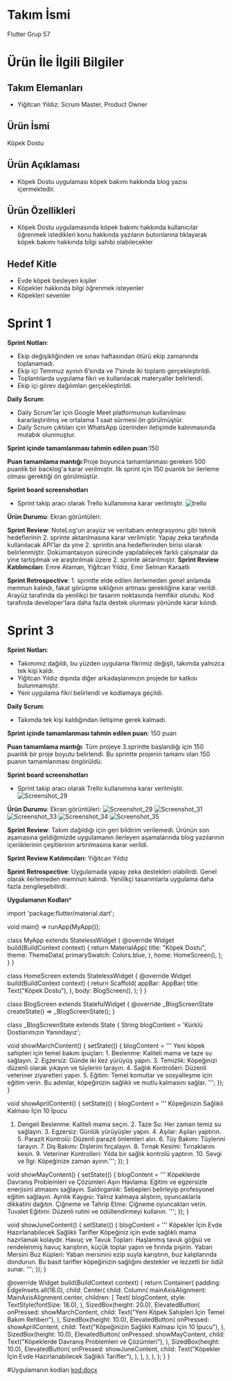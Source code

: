 # **Takım İsmi**

Flutter Grup 57

# Ürün İle İlgili Bilgiler

## Takım Elemanları


- Yiğitcan Yıldız: Scrum Master, Product Owner



## Ürün İsmi

Köpek Dostu

## Ürün Açıklaması

- Köpek Dostu uygulaması köpek bakımı hakkında blog yazısı içermektedir.

## Ürün Özellikleri 

- Köpek Dostu uygulamasında köpek bakımı hakkında kullanıcılar öğrenmek istedikleri konu hakkında yazıların butonlarına tıklayarak köpek bakımı hakkında bilgi sahibi olabilecekler


## Hedef Kitle

- Evde köpek besleyen kişiler
- Köpekler hakkında bilgi öğrenmek isteyenler
- Köpekleri sevenler
# Sprint 1
**Sprint Notları**:
- Ekip değişikliğinden ve sınav haftasından ötürü ekip zamanında toplanamadı.
- Ekip içi Temmuz ayının 6’sında ve 7’sinde iki toplantı gerçekleştirildi.
- Toplantılarda uygulama fikri ve kullanılacak materyaller belirlendi. 
- Ekip içi görev dağılımları gerçekleştirildi.
 
**Daily Scrum**:
- Daily Scrum'lar için Google Meet platformunun kullanılması kararlaştırılmış ve ortalama 1 saat sürmesi ön görülmüştür.
- Daily Scrum çıktıları için WhatsApp üzerinden iletişimde kalınmasında mutabık olunmuştur.

**Sprint içinde tamamlanması tahmin edilen puan**:150

**Puan tamamlama mantığı**:Proje boyunca tamamlanması gereken 500 puanlık bir backlog'a karar verilmiştir. İlk sprint için 150 puanlık bir ilerleme olması gerektiği ön görülmüştür.


**Sprint board screenshotları**
- Sprint takip aracı olarak Trello kullanımına karar verilmiştir.
![trello](https://github.com/SelmanKaraatli/Bootcamp-Grup-57/assets/65602267/a19c3d61-37a2-4e13-bb29-6177c70e7653)


**Ürün Durumu**: Ekran görüntüleri:


**Sprint Review**: NoteLog'un arayüz ve veritabanı entegrasyonu gibi teknik hedeflerinin 2. sprinte aktarılmasına karar verilmiştir. Yapay zeka tarafında kullanılacak API'lar da yine 2. sprintin ana hedeflerinden birisi olarak belirlenmiştir. Dokümantasyon sürecinde yapılabilecek farklı çalışmalar da yine tartışılmak ve araştırılmak üzere 2. sprinte aktarılmıştır.
**Sprint Review Katılımcıları**: Emre Ataman, Yiğitcan Yıldız, Emir Selman Karaatlı

**Sprint Retrospective**: 1. sprintte elde edilen ilerlemeden genel anlamda memnun kalındı, fakat görüşme sıklığının artması gerektiğine karar verildi. Arayüz tarafında da yenilikçi bir tasarım noktasında hemfikir olundu. Kod tarafında developer'lara daha fazla destek olunması yönünde karar kılındı.

# Sprint 3
**Sprint Notları**:
- Takımımız dağıldı, bu yüzden uygulama fikrimiz değişti, takımda yalnızca tek kişi kaldı.
- Yiğitcan Yıldız dışında diğer arkadaşlarımızın projede bir katkısı bulunmamıştır.
- Yeni uygulama fikri belirlendi ve kodlamaya geçildi.

**Daily Scrum**:
- Takımda tek kişi kaldığından iletişime gerek kalmadı.

**Sprint içinde tamamlanması tahmin edilen puan**: 150 puan

**Puan tamamlama mantığı**: Tüm projeye 3.sprintte başlandığı için 150 puanlık bir proje boyutu belirlendi. Bu sprintte projenin tamamı olan 150 puanın tamamlanması öngörüldü.

**Sprint board screenshotları**
- Sprint takip aracı olarak Trello kullanımına karar verilmiştir.
![Screenshot_29](https://github.com/user-attachments/assets/cef23000-a5af-45b1-a2a6-090c97999753)

**Ürün Durumu**: Ekran görüntüleri:
![Screenshot_29](https://github.com/user-attachments/assets/49ef2662-3128-49cc-bf20-509206858c92)
![Screenshot_31](https://github.com/user-attachments/assets/f999e92c-8b3f-42f4-91f1-1e550457370d)
![Screenshot_33](https://github.com/user-attachments/assets/69057463-2310-4e89-9e6d-6358b225bd0e)
![Screenshot_34](https://github.com/user-attachments/assets/98bcfccb-460e-44b2-8f9d-703c5f0dbfb3)
![Screenshot_35](https://github.com/user-attachments/assets/7e929e34-26c8-4056-85b2-72f645b4ea35)

**Sprint Review**: Takım dağıldığı için geri bildirim verilemedi. Ürünün son aşamasına geldiğimizde uygulamanın ilerleyen aşamalarında blog yazılarının içeriiklerinin çeşitlerinin artırılmasına karar verildi.

**Sprint Review Katılımcıları**: Yiğitcan Yıldız

**Sprint Retrospective**: Uygulamada yapay zeka destekleri olabilirdi. Genel olarak ilerlemeden memnun kalındı. Yenilikçi tasarımlarla uygulama daha fazla zengileşebilirdi.

**Uygulamanın Kodları***

import 'package:flutter/material.dart';

void main() => runApp(MyApp());

class MyApp extends StatelessWidget {
  @override
  Widget build(BuildContext context) {
    return MaterialApp(
      title: "Köpek Dostu",
      theme: ThemeData(
        primarySwatch: Colors.blue,
      ),
      home: HomeScreen(),
    );
  }
}

class HomeScreen extends StatelessWidget {
  @override
  Widget build(BuildContext context) {
    return Scaffold(
      appBar: AppBar(
        title: Text("Köpek Dostu"),
      ),
      body: BlogScreen(),
    );
  }
}

class BlogScreen extends StatefulWidget {
  @override
  _BlogScreenState createState() => _BlogScreenState();
}

class _BlogScreenState extends State<BlogScreen> {
  String blogContent = 'Kürklü Dostlarımızın Yanındayız';

  void showMarchContent() {
    setState(() {
      blogContent = '''
Yeni köpek sahipleri için temel bakım ipuçları: 1. Beslenme: Kaliteli mama ve taze su sağlayın. 2. Egzersiz: Günde iki kez yürüyüş yapın. 3. Temizlik: Köpeğinizi düzenli olarak yıkayın ve tüylerini tarayın. 4. Sağlık Kontrolleri: Düzenli veteriner ziyaretleri yapın. 5. Eğitim: Temel komutlar ve sosyalleşme için eğitim verin. Bu adımlar, köpeğinizin sağlıklı ve mutlu kalmasını sağlar.
''';
    });
  }

  void showAprilContent() {
    setState(() {
      blogContent = '''
Köpeğinizin Sağlıklı Kalması İçin 10 İpucu
1. Dengeli Beslenme: Kaliteli mama seçin. 2. Taze Su: Her zaman temiz su sağlayın. 3. Egzersiz: Günlük yürüyüşler yapın. 4. Aşılar: Aşıları yaptırın. 5. Parazit Kontrolü: Düzenli parazit önlemleri alın. 6. Tüy Bakımı: Tüylerini tarayın. 7. Diş Bakımı: Dişlerini fırçalayın. 8. Tırnak Kesimi: Tırnaklarını kesin. 9. Veteriner Kontrolleri: Yılda bir sağlık kontrolü yaptırın. 10. Sevgi ve İlgi: Köpeğinize zaman ayırın.''';
    });
  }

  void showMayContent() {
    setState(() {
      blogContent = '''
Köpeklerde Davranış Problemleri ve Çözümleri
Aşırı Havlama: Eğitim ve egzersizle enerjisini atmasını sağlayın. Saldırganlık: Sebepleri belirleyip profesyonel eğitim sağlayın. Ayrılık Kaygısı: Yalnız kalmaya alıştırın, oyuncaklarla dikkatini dağıtın.
Çiğneme ve Tahrip Etme: Çiğneme oyuncakları verin. Tuvalet Eğitimi: Düzenli rutini ve ödüllendirmeyi kullanın.
''';
    });
  }

  void showJuneContent() {
    setState(() {
      blogContent = '''
Köpekler İçin Evde Hazırlanabilecek Sağlıklı Tarifler
Köpeğiniz için evde sağlıklı mama hazırlamak kolaydır. Havuç ve Tavuk Topları: Haşlanmış tavuk göğsü ve rendelenmiş havuç karıştırın, küçük toplar yapın ve fırında pişirin. Yaban Mersini Buz Küpleri: Yaban mersinini ezip suyla karıştırın, buz kalıplarında dondurun. Bu basit tarifler köpeğinizin sağlığını destekler ve lezzetli bir ödül sunar.
''';
    });
  }

  @override
  Widget build(BuildContext context) {
    return Container(
      padding: EdgeInsets.all(16.0),
      child: Center(
        child: Column(
          mainAxisAlignment: MainAxisAlignment.center,
          children: <Widget>[
            Text(
              blogContent,
              style: TextStyle(fontSize: 18.0),
            ),
            SizedBox(height: 20.0),
            ElevatedButton(
              onPressed: showMarchContent,
              child: Text("Yeni Köpek Sahipleri İçin Temel Bakım Rehberi"),
            ),
            SizedBox(height: 10.0),
            ElevatedButton(
              onPressed: showAprilContent,
              child: Text("Köpeğinizin Sağlıklı Kalması İçin 10 İpucu"),
            ),
            SizedBox(height: 10.0),
            ElevatedButton(
              onPressed: showMayContent,
              child: Text("Köpeklerde Davranış Problemleri ve Çözümleri"),
            ),
            SizedBox(height: 10.0),
            ElevatedButton(
              onPressed: showJuneContent,
              child: Text("Köpekler İçin Evde Hazırlanabilecek Sağlıklı Tarifler"),
            ),
          ],
        ),
      ),
    );
  }
}

#Uygulamanın kodları
[kod.docx](https://github.com/user-attachments/files/16462540/kod.docx)









